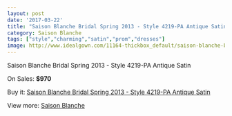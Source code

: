```yaml
---
layout: post
date: '2017-03-22'
title: "Saison Blanche Bridal Spring 2013 - Style 4219-PA Antique Satin"
category: Saison Blanche
tags: ["style","charming","satin","prom","dresses"]
image: http://www.idealgown.com/11164-thickbox_default/saison-blanche-bridal-spring-2013-style-4219-pa-antique-satin.jpg
---
```

Saison Blanche Bridal Spring 2013 - Style 4219-PA Antique Satin

On Sales: **$970**
<a href="https://www.idealgown.com/en/saison-blanche/4577-saison-blanche-bridal-spring-2013-style-4219-pa-antique-satin.html"><amp-img layout="responsive" width="600" height="600" src="//www.idealgown.com/11164-thickbox_default/saison-blanche-bridal-spring-2013-style-4219-pa-antique-satin.jpg" alt="Saison Blanche Bridal Spring 2013 - Style 4219-PA Antique Satin 0" /></a>
<a href="https://www.idealgown.com/en/saison-blanche/4577-saison-blanche-bridal-spring-2013-style-4219-pa-antique-satin.html"><amp-img layout="responsive" width="600" height="600" src="//www.idealgown.com/11165-thickbox_default/saison-blanche-bridal-spring-2013-style-4219-pa-antique-satin.jpg" alt="Saison Blanche Bridal Spring 2013 - Style 4219-PA Antique Satin 1" /></a>
<a href="https://www.idealgown.com/en/saison-blanche/4577-saison-blanche-bridal-spring-2013-style-4219-pa-antique-satin.html"><amp-img layout="responsive" width="600" height="600" src="//www.idealgown.com/11166-thickbox_default/saison-blanche-bridal-spring-2013-style-4219-pa-antique-satin.jpg" alt="Saison Blanche Bridal Spring 2013 - Style 4219-PA Antique Satin 2" /></a>

Buy it: [Saison Blanche Bridal Spring 2013 - Style 4219-PA Antique Satin](https://www.idealgown.com/en/saison-blanche/4577-saison-blanche-bridal-spring-2013-style-4219-pa-antique-satin.html "Saison Blanche Bridal Spring 2013 - Style 4219-PA Antique Satin")

View more: [Saison Blanche](https://www.idealgown.com/en/55-saison-blanche "Saison Blanche")